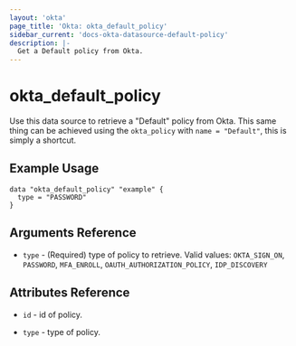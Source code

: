 ```yaml
---
layout: 'okta'
page_title: 'Okta: okta_default_policy'
sidebar_current: 'docs-okta-datasource-default-policy'
description: |-
  Get a Default policy from Okta.
---
```


# okta_default_policy

Use this data source to retrieve a "Default" policy from Okta. This same thing can be achieved using the `okta_policy` with `name = "Default"`, this is simply a shortcut.

## Example Usage

```hcl
data "okta_default_policy" "example" {
  type = "PASSWORD"
}
```

## Arguments Reference

- `type` - (Required) type of policy to retrieve.  Valid values: `OKTA_SIGN_ON`, `PASSWORD`, `MFA_ENROLL`, `OAUTH_AUTHORIZATION_POLICY`, `IDP_DISCOVERY`

## Attributes Reference

- `id` - id of policy.

- `type` - type of policy.
